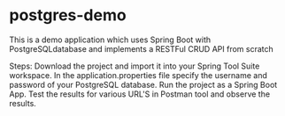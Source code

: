 # postgres-demo
This is a demo application which uses Spring Boot with PostgreSQLdatabase and implements a RESTFul CRUD API from scratch

Steps:
Download the project and import it into your Spring Tool Suite workspace.
In the application.properties file specify the username and password of your PostgreSQL database.
Run the project as a Spring Boot App.
Test the results for various URL'S in Postman tool and observe the results.

